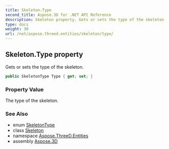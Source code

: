 ```yaml
---
title: Skeleton.Type
second_title: Aspose.3D for .NET API Reference
description: Skeleton property. Gets or sets the type of the skeleton
type: docs
weight: 30
url: /net/aspose.threed.entities/skeleton/type/
---
```

## Skeleton.Type property

Gets or sets the type of the skeleton.

```csharp
public SkeletonType Type { get; set; }
```

### Property Value

The type of the skeleton.

### See Also

* enum [SkeletonType](../../skeletontype/)
* class [Skeleton](../)
* namespace [Aspose.ThreeD.Entities](../../../aspose.threed.entities/)
* assembly [Aspose.3D](../../../)


